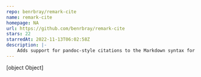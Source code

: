 ```yaml
---
repo: benrbray/remark-cite
name: remark-cite
homepage: NA
url: https://github.com/benrbray/remark-cite
stars: 22
starredAt: 2022-11-13T06:02:58Z
description: |-
    Adds support for pandoc-style citations to the Markdown syntax for the remark and micromark parsers.
---
```


[object Object]
